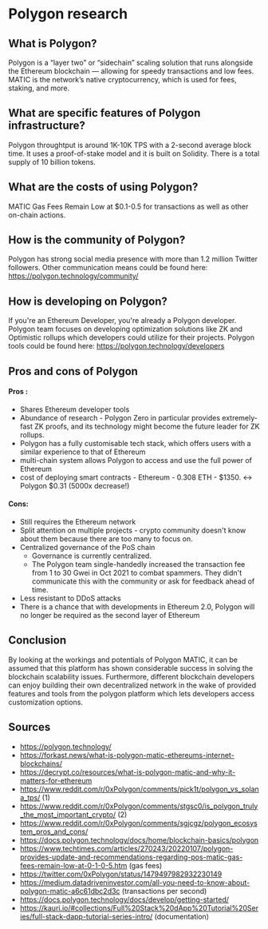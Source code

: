 # Polygon research

## What is Polygon?

Polygon is a “layer two” or “sidechain” scaling solution that runs alongside the Ethereum blockchain — allowing for speedy transactions and low fees. MATIC is the network’s native cryptocurrency, which is used for fees, staking, and more.

## What are specific features of Polygon infrastructure?

Polygon throughtput is around 1K-10K TPS with a 2-second average block time. It uses a proof-of-stake model and it is built on Solidity. There is a total supply of 10 billion tokens.

## What are the costs of using Polygon?

MATIC Gas Fees Remain Low at $0.1-0.5 for transactions as well as other on-chain actions.

## How is the community of Polygon?

Polygon has strong social media presence with more than 1.2 million Twitter followers. Other communication means could be found here: https://polygon.technology/community/

## How is developing on Polygon?

If you're an Ethereum Developer, you're already a Polygon developer. Polygon team focuses on developing optimization solutions like ZK and Optimistic rollups which developers could utilize for their projects.
Polygon tools could be found here: https://polygon.technology/developers

## Pros and cons of Polygon

#### Pros :

- Shares Ethereum developer tools
- Abundance of research - Polygon Zero in particular provides extremely-fast ZK proofs, and its technology might become the future leader for ZK rollups.
- Polygon has a fully customisable tech stack, which offers users with a similar experience to that of Ethereum
- multi-chain system allows Polygon to access and use the full power of Ethereum
- cost of deploying smart contracts - Ethereum - 0.308 ETH - $1350. <-> Polygon $0.31 (5000x decrease!)

#### Cons:

- Still requires the Ethereum network
- Split attention on multiple projects - crypto community doesn't know about them because there are too many to focus on.
- Centralized governance of the PoS chain
	- Governance is currently centralized.
	- The Polygon team single-handedly increased the transaction fee from 1 to 30 Gwei in Oct 2021 to combat spammers. They didn't communicate this with the community or ask for feedback ahead of time.
- Less resistant to DDoS attacks
- There is a chance that with developments in Ethereum 2.0, Polygon will no longer be required as the second layer of Ethereum

## Conclusion

By looking at the workings and potentials of Polygon MATIC, it can be assumed that this platform has shown considerable success in solving the blockchain scalability issues. Furthermore, different blockchain developers can enjoy building their own decentralized network in the wake of provided features and tools from the polygon platform which lets developers access customization options. 

## Sources

- https://polygon.technology/
- https://forkast.news/what-is-polygon-matic-ethereums-internet-blockchains/
- https://decrypt.co/resources/what-is-polygon-matic-and-why-it-matters-for-ethereum
- https://www.reddit.com/r/0xPolygon/comments/pick1t/polygon_vs_solana_tps/ (1)
- https://www.reddit.com/r/0xPolygon/comments/stgsc0/is_polygon_truly_the_most_important_crypto/ (2)
- https://www.reddit.com/r/0xPolygon/comments/sgjcgz/polygon_ecosystem_pros_and_cons/
- https://docs.polygon.technology/docs/home/blockchain-basics/polygon
- https://www.techtimes.com/articles/270243/20220107/polygon-provides-update-and-recommendations-regarding-pos-matic-gas-fees-remain-low-at-0-1-0-5.htm (gas fees)
- https://twitter.com/0xPolygon/status/1479497982932230149
- https://medium.datadriveninvestor.com/all-you-need-to-know-about-polygon-matic-a6c61dbc2d3c (transactions per second)
- https://docs.polygon.technology/docs/develop/getting-started/
- https://kauri.io/#collections/Full%20Stack%20dApp%20Tutorial%20Series/full-stack-dapp-tutorial-series-intro/ (documentation)
